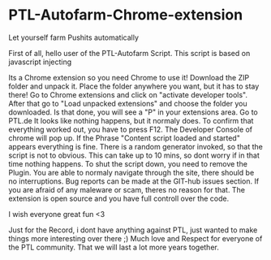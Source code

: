 # PTL-Autofarm-Chrome-extension
Let yourself farm Pushits automatically

First of all, hello user of the PTL-Autofarm Script.
This script is based on javascript injecting

Its a Chrome extension so you need Chrome to use it!
Download the ZIP folder and unpack it.
Place the folder anywhere you want, but it has to stay there!
Go to Chrome extensions and click on "activate developer tools".
After that go to "Load unpacked extensions" and choose the folder you downloaded.
Is that done, you will see a "P" in your extensions area.
Go to PTL.de
It looks like nothing happens, but it normaly does.
To confirm that everything worked out, you have to press F12.
The Developer Console of chrome will pop up.
If the Phrase "Content script loaded and started" appears everything is fine.
There is a random generator invoked, so that the script is not to obvious.
This can take up to 10 mins, so dont worry if in that time nothing happens.
To shut the script down, you need to remove the Plugin.
You are able to normaly navigate through the site, there should be no interruptions.
Bug reports can be made at the GIT-hub  issues section.
If you are afraid of any maleware  or scam, theres no reason for that.
The extension is open source and you have full controll over the code.

I wish everyone great fun <3

Just for the Record, i dont have anything against PTL, just wanted to make things more interesting over there ;) 
Much love and Respect for everyone of the PTL community.
That we will last a lot more years together.
